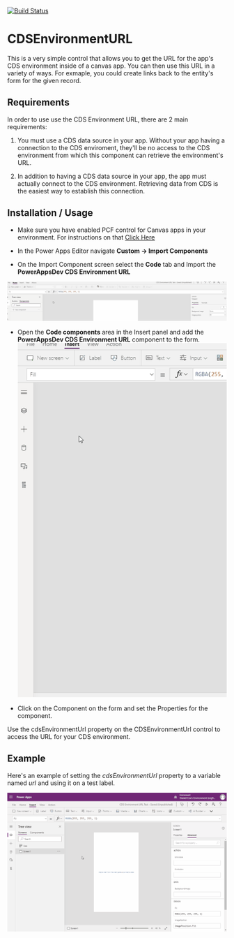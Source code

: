 [![Build Status](https://dev.azure.com/powerapps365dev/CDSEnvironmentUrl/_apis/build/status/powerappsdev.CDSEnvironmentURL?branchName=master)](https://dev.azure.com/powerapps365dev/CDSEnvironmentUrl/_build/latest?definitionId=1&branchName=master)

# CDSEnvironmentURL

This is a very simple control that allows you to get the URL for the app's CDS environment inside of a canvas app. You can then use this URL in a variety of ways. For exmaple, you could create links back to the entity's form for the given record. 

## Requirements

In order to use use the CDS Environment URL, there are 2 main requirements:

1. You must use a CDS data source in your app. Without your app having a connection to the CDS enviroment, they'll be no access to the CDS environment from which this component can retrieve the environment's URL. 

2. In addition to having a CDS data source in your app, the app must actually connect to the CDS environment. Retrieving data from CDS is the easiest way to establish this connection. 


## Installation / Usage

* Make sure you have enabled PCF control for Canvas apps in your environment.  For instructions on that [Click Here](https://docs.microsoft.com/en-us/powerapps/developer/component-framework/component-framework-for-canvas-apps)
 
* In the Power Apps Editor navigate **Custom -> Import Components**

 
* On the Import Component screen select the **Code** tab and Import the **PowerAppsDev CDS Environment URL**

![Import Component](./images/ImportComponentRibbon.gif)
 
* Open the **Code components** area in the Insert panel and add the **PowerAppsDev CDS Environment URL** component to the form.  
![Add Component to Form](./images/AddComponentToForm.gif)
 
* Click on the Component on the form and set the Properties for the component.

Use the cdsEnvironmentUrl property on the CDSEnvironmentUrl control to access the URL for your CDS environment. 

## Example

Here's an example of setting the _cdsEnvironmentUrl_ property to a variable named _url_ and using it on a test label.

![Example](./images/example.gif)
